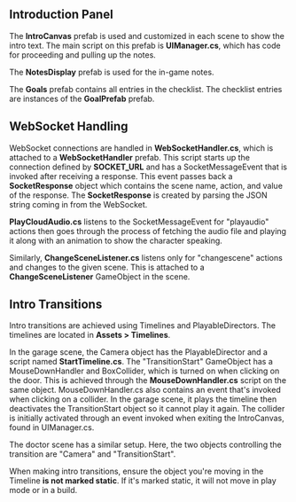 ## Introduction Panel

The **IntroCanvas** prefab is used and customized in each scene to show the intro text. The main script on this prefab is **UIManager.cs**, which has code for proceeding and pulling up the notes.

The **NotesDisplay** prefab is used for the in-game notes.

The **Goals** prefab contains all entries in the checklist. The checklist entries are instances of the **GoalPrefab** prefab.

## WebSocket Handling

WebSocket connections are handled in **WebSocketHandler.cs**, which is attached to a **WebSocketHandler** prefab. This script starts up the connection defined by **SOCKET_URL** and has a SocketMessageEvent that is invoked after receiving a response. This event passes back a **SocketResponse** object which contains the scene name, action, and value of the response. The **SocketResponse** is created by parsing the JSON string coming in from the WebSocket.

**PlayCloudAudio.cs** listens to the SocketMessageEvent for "playaudio" actions then goes through the process of fetching the audio file and playing it along with an animation to show the character speaking.

Similarly, **ChangeSceneListener.cs** listens only for "changescene" actions and changes to the given scene. This is attached to a **ChangeSceneListener** GameObject in the scene.

## Intro Transitions

Intro transitions are achieved using Timelines and PlayableDirectors. The timelines are located in **Assets > Timelines**.

In the garage scene, the Camera object has the PlayableDirector and a script named **StartTimeline.cs**. The "TransitionStart" GameObject has a MouseDownHandler and BoxCollider, which is turned on when clicking on the door. This is achieved through the **MouseDownHandler.cs** script on the same object. MouseDownHandler.cs also contains an event that's invoked when clicking on a collider. In the garage scene, it plays the timeline then deactivates the TransitionStart object so it cannot play it again. The collider is initially activated through an event invoked when exiting the IntroCanvas, found in UIManager.cs.

The doctor scene has a similar setup. Here, the two objects controlling the transition are "Camera" and "TransitionStart".

When making intro transitions, ensure the object you're moving in the Timeline **is not marked static**. If it's marked static, it will not move in play mode or in a build.